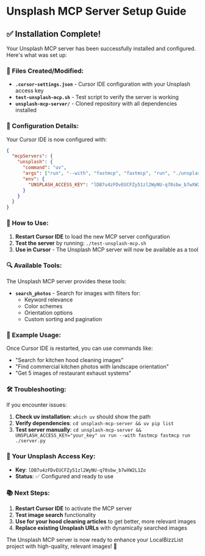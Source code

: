 # Unsplash MCP Server Setup Guide

## ✅ Installation Complete!

Your Unsplash MCP server has been successfully installed and configured. Here's what was set up:

### 📁 Files Created/Modified:
- **`.cursor-settings.json`** - Cursor IDE configuration with your Unsplash access key
- **`test-unsplash-mcp.sh`** - Test script to verify the server is working
- **`unsplash-mcp-server/`** - Cloned repository with all dependencies installed

### 🔧 Configuration Details:

Your Cursor IDE is now configured with:
```json
{
  "mcpServers": {
    "unsplash": {
      "command": "uv",
      "args": ["run", "--with", "fastmcp", "fastmcp", "run", "./unsplash-mcp-server/server.py"],
      "env": {
        "UNSPLASH_ACCESS_KEY": "lDB7u4zFDvEUCFZy51zl2WyNU-q70sbw_b7wXW2L1Zo"
      }
    }
  }
}
```

### 🚀 How to Use:

1. **Restart Cursor IDE** to load the new MCP server configuration
2. **Test the server** by running: `./test-unsplash-mcp.sh`
3. **Use in Cursor** - The Unsplash MCP server will now be available as a tool

### 🔍 Available Tools:

The Unsplash MCP server provides these tools:
- **`search_photos`** - Search for images with filters for:
  - Keyword relevance
  - Color schemes  
  - Orientation options
  - Custom sorting and pagination

### 📝 Example Usage:

Once Cursor IDE is restarted, you can use commands like:
- "Search for kitchen hood cleaning images"
- "Find commercial kitchen photos with landscape orientation"
- "Get 5 images of restaurant exhaust systems"

### 🛠️ Troubleshooting:

If you encounter issues:
1. **Check uv installation**: `which uv` should show the path
2. **Verify dependencies**: `cd unsplash-mcp-server && uv pip list`
3. **Test server manually**: `cd unsplash-mcp-server && UNSPLASH_ACCESS_KEY="your_key" uv run --with fastmcp fastmcp run ./server.py`

### 🔑 Your Unsplash Access Key:
- **Key**: `lDB7u4zFDvEUCFZy51zl2WyNU-q70sbw_b7wXW2L1Zo`
- **Status**: ✅ Configured and ready to use

### 📚 Next Steps:

1. **Restart Cursor IDE** to activate the MCP server
2. **Test image search** functionality
3. **Use for your hood cleaning articles** to get better, more relevant images
4. **Replace existing Unsplash URLs** with dynamically searched images

The Unsplash MCP server is now ready to enhance your LocalBizzList project with high-quality, relevant images! 🎉
